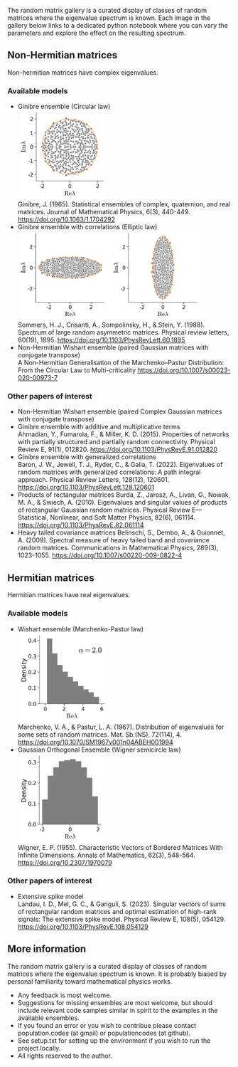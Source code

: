 
The random matrix gallery is a curated display of classes of random matrices where the eigenvalue spectrum is known. Each image in the gallery below links to a dedicated python notebook where you can vary the parameters and explore the effect on the resulting spectrum.

## Non-Hermitian matrices
Non-hermitian matrices have complex eigenvalues.
### Available models
 * Ginibre ensemble (Circular law)  
   <img src="images/Ginibre.png" alt="Ginibre ensemble (Circular law)" height="200"/>  
   Ginibre, J. (1965). Statistical ensembles of complex, quaternion, and real matrices. Journal of Mathematical Physics, 6(3), 440-449. https://doi.org/10.1063/1.1704292
 * Ginibre ensemble with correlations (Elliptic law)  
   <img src="images/Elliptic.png" alt="Ginibre ensemble with correlations (Elliptic law)" height="200"/>  
   Sommers, H. J., Crisanti, A., Sompolinsky, H., & Stein, Y. (1988). Spectrum of large random asymmetric matrices. Physical review letters, 60(19), 1895. https://doi.org/10.1103/PhysRevLett.60.1895
 * Non-Hermitian Wishart ensemble (paired Gaussian matrices with conjugate transpose)  
   A Non-Hermitian Generalisation of the Marchenko–Pastur Distribution: From the Circular Law to Multi-criticality https://doi.org/10.1007/s00023-020-00973-7

### Other papers of interest
 * Non-Hermitian Wishart ensemble (paired Complex Gaussian matrices with conjugate transpose)
 * Ginibre ensemble with additive and multiplicative terms  
   Ahmadian, Y., Fumarola, F., & Miller, K. D. (2015). Properties of networks with partially structured and partially random connectivity. Physical Review E, 91(1), 012820. https://doi.org/10.1103/PhysRevE.91.012820
 * Ginibre ensemble with generalized correlations  
   Baron, J. W., Jewell, T. J., Ryder, C., & Galla, T. (2022). Eigenvalues of random matrices with generalized correlations: A path integral approach. Physical Review Letters, 128(12), 120601. https://doi.org/10.1103/PhysRevLett.128.120601
 * Products of rectangular matrices
   Burda, Z., Jarosz, A., Livan, G., Nowak, M. A., & Swiech, A. (2010). Eigenvalues and singular values of products of rectangular Gaussian random matrices. Physical Review E—Statistical, Nonlinear, and Soft Matter Physics, 82(6), 061114. https://doi.org/10.1103/PhysRevE.82.061114
 * Heavy tailed covariance matrices
   Belinschi, S., Dembo, A., & Guionnet, A. (2009). Spectral measure of heavy tailed band and covariance random matrices. Communications in Mathematical Physics, 289(3), 1023-1055. https://doi.org/10.1007/s00220-009-0822-4
   
 
## Hermitian matrices
Hermitian matrices have real eigenvalues.
### Available models
 * Wishart ensemble (Marchenko-Pastur law)  
   <img src="images/Wishart.png" alt="Wishart ensemble (Marchenko-Pastur law)" height="200"/>  
   Marchenko, V. A., & Pastur, L. A. (1967). Distribution of eigenvalues for some sets of random matrices. Mat. Sb.(NS), 72(114), 4. https://doi.org/10.1070/SM1967v001n04ABEH001994
 * Gaussian Orthogonal Ensemble (Wigner semicircle law)  
   <img src="images/Wigner.png" alt="Gaussian Orthogonal Ensemble (Wigner semicircle law)" height="200"/>  
   Wigner, E. P. (1955). Characteristic Vectors of Bordered Matrices With Infinite Dimensions. Annals of Mathematics, 62(3), 548-564. https://doi.org/10.2307/1970079

### Other papers of interest
 * Extensive spike model  
   Landau, I. D., Mel, G. C., & Ganguli, S. (2023). Singular vectors of sums of rectangular random matrices and optimal estimation of high-rank signals: The extensive spike model. Physical Review E, 108(5), 054129. https://doi.org/10.1103/PhysRevE.108.054129

## More information
The random matrix gallery is a curated display of classes of random matrices where the eigenvalue spectrum is known. It is probably biased by personal familiarity toward mathematical physics works.

 * Any feedback is most welcome. 
 * Suggestions for missing ensembles are most welcome, but should include relevant code samples similar in spirit to the examples in the available ensembles.
 * If you found an error or you wish to contribue please contact population.codes (at gmail) or populationcodes (at github).
 * See setup.txt for setting up the environment if you wish to run the project locally.
 * All rights reserved to the author.